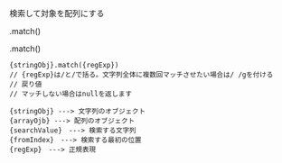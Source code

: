 検索して対象を配列にする

.match()


.match()
```
{stringObj}.match({regExp})
// {regExp}は/と/で括る。文字列全体に複数回マッチさせたい場合は/ /gを付ける
// 戻り値
// マッチしない場合はnullを返します
```


```
{stringObj} ---> 文字列のオブジェクト 
{arrayOjb} ---> 配列のオブジェクト 
{searchValue}　---> 検索する文字列 
{fromIndex}　---> 検索する最初の位置 
{regExp}　---> 正規表現
```
